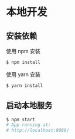 # 本地开发

## 安装依赖

使用 npm 安装

```bash
$ npm install
```

使用 yarn 安装

```bash
$ yarn install
```

## 启动本地服务

```bash
$ npm start
# App running at:
# http://localhost:8080/
```
